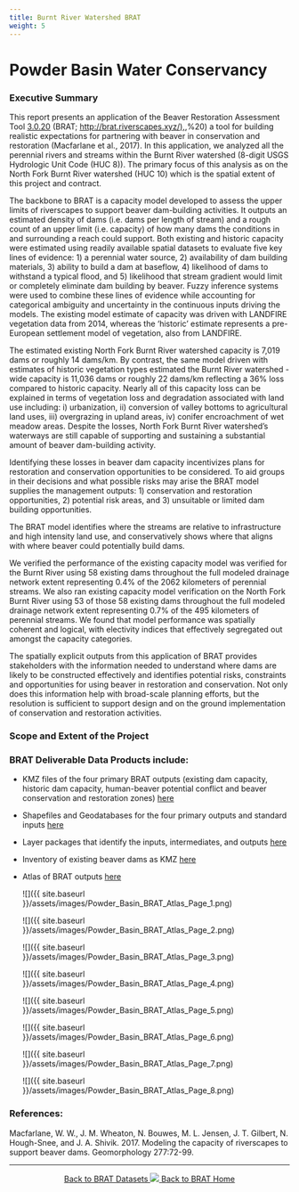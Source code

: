 ```yaml
---
title: Burnt River Watershed BRAT
weight: 5
---
```

# Powder Basin Water Conservancy

### Executive Summary 

This report presents an application of the Beaver Restoration Assessment Tool [3.0.20](https://github.com/Riverscapes/pyBRAT/releases/tag/3.0.20) (BRAT; [http://brat.riverscapes.xyz/),](http://brat.riverscapes.xyz/),%20) a tool for building realistic expectations for partnering with beaver in conservation and restoration (Macfarlane et al., 2017). In this application, we analyzed all the perennial rivers and streams within the Burnt River watershed (8-digit USGS Hydrologic Unit Code (HUC 8)). The primary focus of this analysis as on the North Fork Burnt River watershed (HUC 10) which is the spatial extent of this project and contract.

 

The backbone to BRAT is a capacity model developed to assess the upper limits of riverscapes to support beaver dam-building activities. It outputs an estimated density of dams (i.e. dams per length of stream) and a rough count of an upper limit (i.e. capacity) of how many dams the conditions in and surrounding a reach could support. Both existing and historic capacity were estimated using readily available spatial datasets to evaluate five key lines of evidence: 1) a perennial water source, 2) availability of dam building materials, 3) ability to build a dam at baseflow, 4) likelihood of dams to withstand a typical flood, and 5) likelihood that stream gradient would limit or completely eliminate dam building by beaver. Fuzzy inference systems were used to combine these lines of evidence while accounting for categorical ambiguity and uncertainty in the continuous inputs driving the models. The existing model estimate of capacity was driven with LANDFIRE vegetation data from 2014, whereas the ‘historic’ estimate represents a pre-European settlement model of vegetation, also from LANDFIRE. 

 

The estimated existing North Fork Burnt River watershed capacity is 7,019 dams or roughly 14 dams/km. By contrast, the same model driven with estimates of historic vegetation types estimated the Burnt River watershed -wide capacity is 11,036 dams or roughly 22 dams/km reflecting a 36% loss compared to historic capacity. Nearly all of this capacity loss can be explained in terms of vegetation loss and degradation associated with land use including: i) urbanization, ii) conversion of valley bottoms to agricultural land uses, iii) overgrazing in upland areas, iv) conifer encroachment of wet meadow areas. Despite the losses, North Fork Burnt River watershed’s waterways are still capable of supporting and sustaining a substantial amount of beaver dam-building activity. 

 

Identifying these losses in beaver dam capacity incentivizes plans for restoration and conservation opportunities to be considered. To aid groups in their decisions and what possible risks may arise the BRAT model supplies the management outputs: 1) conservation and restoration opportunities, 2) potential risk areas, and 3) unsuitable or limited dam building opportunities.

 

The BRAT model identifies where the streams are relative to infrastructure and high intensity land use, and conservatively shows where that aligns with where beaver could potentially build dams.

 

We verified the performance of the existing capacity model was verified for the Burnt River using 58 existing dams throughout the full modeled drainage network extent representing 0.4% of the 2062 kilometers of perennial streams. We also ran existing capacity model verification on the North Fork Burnt River using 53 of those 58 existing dams throughout the full modeled drainage network extent representing 0.7% of the 495 kilometers of perennial streams. We found that model performance was spatially coherent and logical, with electivity indices that effectively segregated out amongst the capacity categories.

 

The spatially explicit outputs from this application of BRAT provides stakeholders with the information needed to understand where dams are likely to be constructed effectively and identifies potential risks, constraints and opportunities for using beaver in restoration and conservation. Not only does this information help with broad-scale planning efforts, but the resolution is sufficient to support design and on the ground implementation of conservation and restoration activities. 

### Scope and Extent of the Project



### BRAT Deliverable Data Products include:

- KMZ files of the four primary BRAT outputs (existing dam capacity, historic dam capacity, human-beaver potential conflict and beaver conservation and restoration zones) [here](https://usu.box.com/s/q0gihed72y43zu19das4vf0929tf3x5i)
- Shapefiles and Geodatabases for the four primary outputs and standard inputs [here](https://usu.box.com/s/ezkkrtbp3o2kb4alcn6x399maqddbxmv)

- Layer packages that identify the inputs, intermediates, and outputs [here](https://usu.box.com/s/ywwl2t38llj5n75ybs6c4rc8t2acef6l)

- Inventory of existing beaver dams as KMZ [here](https://usu.box.com/s/v8awawxxndn1am9u6p1s3n8srxtljqte)

- Atlas of BRAT outputs [here](https://usu.box.com/s/hu8anaavlmwocvqq54trpshw6kyfp4k9)

  ![]({{ site.baseurl }}/assets/images/Powder_Basin_BRAT_Atlas_Page_1.png)

  ![]({{ site.baseurl }}/assets/images/Powder_Basin_BRAT_Atlas_Page_2.png)

  ![]({{ site.baseurl }}/assets/images/Powder_Basin_BRAT_Atlas_Page_3.png)

  ![]({{ site.baseurl }}/assets/images/Powder_Basin_BRAT_Atlas_Page_4.png)

  ![]({{ site.baseurl }}/assets/images/Powder_Basin_BRAT_Atlas_Page_5.png)

  ![]({{ site.baseurl }}/assets/images/Powder_Basin_BRAT_Atlas_Page_6.png)

  ![]({{ site.baseurl }}/assets/images/Powder_Basin_BRAT_Atlas_Page_7.png)

  ![]({{ site.baseurl }}/assets/images/Powder_Basin_BRAT_Atlas_Page_8.png)

### References:

Macfarlane, W. W., J. M. Wheaton, N. Bouwes, M. L. Jensen, J. T. Gilbert, N. Hough-Snee, and J. A. Shivik. 2017. Modeling the capacity of riverscapes to support beaver dams. Geomorphology 277:72-99.

------
<div align="center">
	<a class="hollow button" href="{{ site.baseurl }}/BRATData/"><i class="fa fa-info-circle"></i> Back to BRAT Datasets </a>
	<a class="hollow button" href="{{ site.baseurl }}/"><img src="{{ site.baseurl }}/assets/images/favicons/favicon-16x16.png">  Back to BRAT Home </a>  
</div>